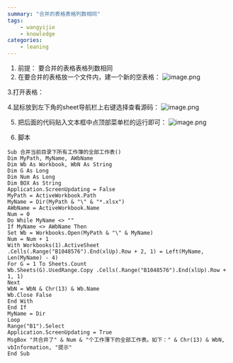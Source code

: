 ```yaml
---
summary: "合并的表格表格列数相同"
tags:
    - wangyijie
    - knowledge
categories:
    - leaning
---
```

1. 前提： 要合并的表格表格列数相同
2. 在要合并的表格放一个文件内，建一个新的空表格：
![image.png](https://upload-images.jianshu.io/upload_images/6000429-d52aac8db46c333c.png?imageMogr2/auto-orient/strip%7CimageView2/2/w/1240)

3.打开表格：

4.鼠标放到左下角的sheet导航栏上右键选择查看源码：
![image.png](https://upload-images.jianshu.io/upload_images/6000429-c2be23288bf3f69a.png?imageMogr2/auto-orient/strip%7CimageView2/2/w/1240)

5. 把后面的代码贴入文本框中点顶部菜单栏的运行即可：
![image.png](https://upload-images.jianshu.io/upload_images/6000429-4a3266b7c437cb4c.png?imageMogr2/auto-orient/strip%7CimageView2/2/w/1240)

6. 脚本
```
Sub 合并当前目录下所有工作簿的全部工作表()
Dim MyPath, MyName, AWbName
Dim Wb As Workbook, WbN As String
Dim G As Long
Dim Num As Long
Dim BOX As String
Application.ScreenUpdating = False
MyPath = ActiveWorkbook.Path
MyName = Dir(MyPath & "\" & "*.xlsx")
AWbName = ActiveWorkbook.Name
Num = 0
Do While MyName <> ""
If MyName <> AWbName Then
Set Wb = Workbooks.Open(MyPath & "\" & MyName)
Num = Num + 1
With Workbooks(1).ActiveSheet
.Cells(.Range("B1048576").End(xlUp).Row + 2, 1) = Left(MyName, Len(MyName) - 4)
For G = 1 To Sheets.Count
Wb.Sheets(G).UsedRange.Copy .Cells(.Range("B1048576").End(xlUp).Row + 1, 1)
Next
WbN = WbN & Chr(13) & Wb.Name
Wb.Close False
End With
End If
MyName = Dir
Loop
Range("B1").Select
Application.ScreenUpdating = True
MsgBox "共合并了" & Num & "个工作薄下的全部工作表。如下：" & Chr(13) & WbN, vbInformation, "提示"
End Sub
```
